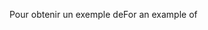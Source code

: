 <span data-ttu-id="25fee-101">Pour obtenir un exemple de</span><span class="sxs-lookup"><span data-stu-id="25fee-101">For an example of</span></span>